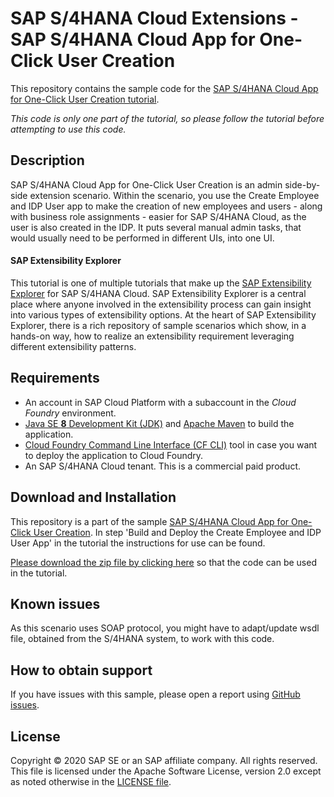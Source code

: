 # SAP S/4HANA Cloud Extensions - SAP S/4HANA Cloud App for One-Click User Creation
This repository contains the sample code for the [SAP S/4HANA Cloud App for One-Click User Creation tutorial](http://tiny.cc/s4-create-employee).

*This code is only one part of the tutorial, so please follow the tutorial before attempting to use this code.*

## Description

SAP S/4HANA Cloud App for One-Click User Creation is an admin side-by-side extension scenario. Within the scenario, you use the Create Employee and IDP User app to make the creation of new employees and users - along with business role assignments - easier for SAP S/4HANA Cloud, as the user is also created in the IDP. It puts several manual admin tasks, that would usually need to be performed in different UIs, into one UI.

#### SAP Extensibility Explorer

This tutorial is one of multiple tutorials that make up the [SAP Extensibility Explorer](https://sap.com/extends4) for SAP S/4HANA Cloud.
SAP Extensibility Explorer is a central place where anyone involved in the extensibility process can gain insight into various types of extensibility options. At the heart of SAP Extensibility Explorer, there is a rich repository of sample scenarios which show, in a hands-on way, how to realize an extensibility requirement leveraging different extensibility patterns.


Requirements
-------------
- An account in SAP Cloud Platform with a subaccount in the _Cloud Foundry_ environment.
- [Java SE **8** Development Kit (JDK)](https://www.oracle.com/technetwork/java/javase/downloads/index.html) and [Apache Maven](http://maven.apache.org/download.cgi) to build the application.
- [Cloud Foundry Command Line Interface (CF CLI)](https://docs.cloudfoundry.org/cf-cli/install-go-cli.html) tool in case you want to deploy the application to Cloud Foundry.
- An SAP S/4HANA Cloud tenant. This is a commercial paid product.

Download and Installation
-------------
This repository is a part of the sample [SAP S/4HANA Cloud App for One-Click User Creation](https://help.sap.com/viewer/688f5e6d61944d078987a5376cf78b3e/SHIP/en-US/). In step 'Build and Deploy the Create Employee and IDP User App' in the tutorial the instructions for use can be found.

[Please download the zip file by clicking here](https://github.com/SAP/s4hana-ext-create-employee/archive/master.zip) so that the code can be used in the tutorial.

Known issues
---------------------
As this scenario uses SOAP protocol, you might have to adapt/update wsdl file, obtained from the S/4HANA system, to work with this code.

How to obtain support
---------------------
If you have issues with this sample, please open a report using [GitHub issues](https://github.com/SAP/s4hana-ext-create-employee/issues).

License
-------
Copyright © 2020 SAP SE or an SAP affiliate company. All rights reserved.
This file is licensed under the Apache Software License, version 2.0 except as noted otherwise in the [LICENSE file](LICENSES/Apache-2.0.txt).
